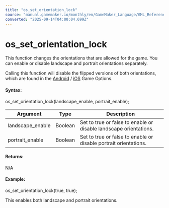 ```yaml
---
title: "os_set_orientation_lock"
source: "manual.gamemaker.io/monthly/en/GameMaker_Language/GML_Reference/OS_And_Compiler/os_set_orientation_lock.htm"
converted: "2025-09-14T04:00:04.699Z"
---
```


# os\_set\_orientation\_lock

This function changes the orientations that are allowed for the game. You can enable or disable landscape and portrait orientations separately.

Calling this function will disable the flipped versions of both orientations, which are found in the [Android](../../../Settings/Game_Options/Android.md) / [iOS](../../../Settings/Game_Options/iOS.md) Game Options.

#### Syntax:

os\_set\_orientation\_lock(landscape\_enable, portrait\_enable);

| Argument | Type | Description |
| --- | --- | --- |
| landscape_enable | Boolean | Set to true or false to enable or disable landscape orientations. |
| portrait_enable | Boolean | Set to true or false to enable or disable portrait orientations. |

#### Returns:

N/A

#### Example:

os\_set\_orientation\_lock(true, true);

This enables both landscape and portrait orientations.
